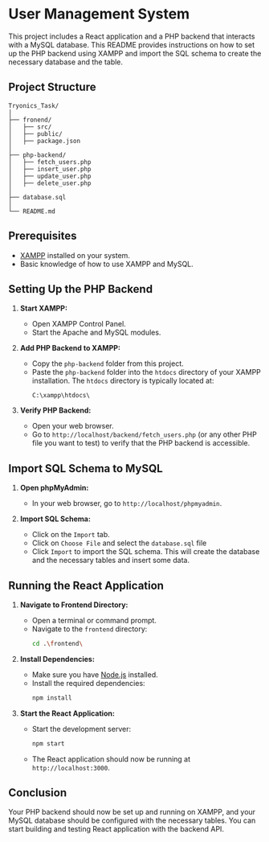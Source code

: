 # User Management System

This project includes a React application and a PHP backend that interacts with a MySQL database. This README provides instructions on how to set up the PHP backend using XAMPP and import the SQL schema to create the necessary database and the table.

## Project Structure

```
Tryonics_Task/
│
├── fronend/
│   ├── src/
│   ├── public/
│   ├── package.json
│
├── php-backend/
│   ├── fetch_users.php
│   ├── insert_user.php
│   ├── update_user.php
│   ├── delete_user.php
│
├── database.sql
│
└── README.md
```

## Prerequisites

- [XAMPP](https://www.apachefriends.org/index.html) installed on your system.
- Basic knowledge of how to use XAMPP and MySQL.

## Setting Up the PHP Backend

1. **Start XAMPP:**
   - Open XAMPP Control Panel.
   - Start the Apache and MySQL modules.

2. **Add PHP Backend to XAMPP:**
   - Copy the `php-backend` folder from this project.
   - Paste the `php-backend` folder into the `htdocs` directory of your XAMPP installation. The `htdocs` directory is typically located at:
     ```
     C:\xampp\htdocs\
     ```

3. **Verify PHP Backend:**
   - Open your web browser.
   - Go to `http://localhost/backend/fetch_users.php` (or any other PHP file you want to test) to verify that the PHP backend is accessible.

## Import SQL Schema to MySQL

1. **Open phpMyAdmin:**
   - In your web browser, go to `http://localhost/phpmyadmin`.

2. **Import SQL Schema:**
   - Click on the `Import` tab.
   - Click on `Choose File` and select the `database.sql` file 
   - Click `Import` to import the SQL schema. This will create the database and the necessary tables and insert some data.

## Running the React Application

1. **Navigate to Frontend Directory:**
   - Open a terminal or command prompt.
   - Navigate to the `frontend` directory:
     ```bash
     cd .\frontend\
     ```

2. **Install Dependencies:**
   - Make sure you have [Node.js](https://nodejs.org/) installed.
   - Install the required dependencies:
     ```bash
     npm install
     ```

3. **Start the React Application:**
   - Start the development server:
     ```bash
     npm start
     ```
   - The React application should now be running at `http://localhost:3000`.

## Conclusion

Your PHP backend should now be set up and running on XAMPP, and your MySQL database should be configured with the necessary tables. You can start building and testing React application with the backend API.
